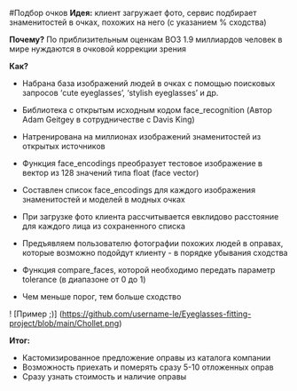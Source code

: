 #Подбор очков
__Идея:__ клиент загружает фото, сервис подбирает знаменитостей в очках, похожих на него (с указанием % сходства)

__Почему?__ По приблизительным оценкам ВОЗ 1.9 миллиардов человек в мире нуждаются в очковой коррекции зрения

__Как?__ 
* Набрана база изображений людей в очках с помощью поисковых запросов ‘cute eyeglasses’, ‘stylish eyeglasses’ и др.

* Библиотека с открытым исходным кодом face_recognition (Автор Adam Geitgey в сотрудничестве с Davis King)

* Натренирована на миллионах изображений знаменитостей из открытых источников

* Функция face_encodings преобразует тестовое изображение в вектор из 128 значений типа float (face vector)
* Составлен список face_encodings для каждого изображения знаменитостей и моделей в модных очках
* При загрузке фото клиента рассчитывается евклидово расстояние для каждого лица из сохраненного списка
* Предъявляем пользователю фотографии похожих людей в оправах, которые возможно подойдут клиенту - в порядке убывания сходства

* Функция compare_faces, которой необходимо передать параметр tolerance (в диапазоне от 0 до 1)
* Чем меньше порог, тем больше сходство

! [Пример ;)] (https://github.com/username-le/Eyeglasses-fitting-project/blob/main/Chollet.png)

__Итог:__
* Кастомизированное предложение оправы из каталога компании
* Возможность приехать и померять сразу 5-10 отложенных оправ 
* Сразу узнать стоимость и наличие оправы



